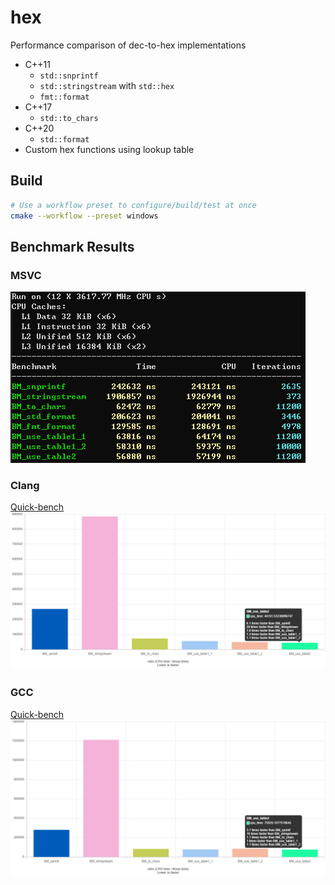# hex

Performance comparison of dec-to-hex implementations

- C++11
  - `std::snprintf`
  - `std::stringstream` with `std::hex`
  - `fmt::format`
- C++17
  - `std::to_chars`
- C++20
  - `std::format`
- Custom hex functions using lookup table

## Build

```sh
# Use a workflow preset to configure/build/test at once
cmake --workflow --preset windows
```

## Benchmark Results

### MSVC

![msvc](benchmark/result/msvc.png)

### Clang

[Quick-bench](https://quick-bench.com/q/DPYQSsyR6-rW36621SEcjdKUqSE)
![clang](benchmark/result/clang.png)

### GCC

[Quick-bench](https://quick-bench.com/q/QjM2hP1i0i6RaGuzs8Mlua0rgB8)
![gcc](benchmark/result/gcc.png)

